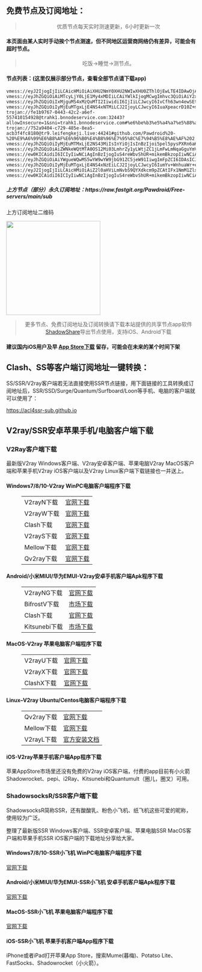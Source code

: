
<h2>免费节点及订阅地址：</h2>
<blockquote>
<p style="text-align: center;">优质节点每天实时测速更新，6小时更新一次</p>
</blockquote>
<h4>本页面由某人实时手动挨个节点测速，但不同地区运营商网络仍有差异，可能会有超时节点。</h4>
<blockquote>
<p style="text-align: center;">吃饭->睡觉->测节点。</p>
</blockquote>
<h4>节点列表：(这里仅展示部分节点，查看全部节点请下载app)</h4>

```vmess://eyJ2IjogIjIiLCAicHMiOiAiZ2l0aHViLmNvbS9QYXdkcm9pZCAtIFx1N2Y4ZVx1NTZmZE1pY3Jvc29mdFx1NjU3MFx1NjM2ZVx1NGUyZFx1NWZjMyAzIiwgImFkZCI6ICIyMC42LjE3OC45MSIsICJwb3J0IjogIjQzNjMyIiwgInR5cGUiOiAibm9uZSIsICJpZCI6ICIxZDI5NzhiYS0zMGJhLTRiNjQtODY5OS05YmE2YmEzY2Q0ZTgiLCAiYWlkIjogIjAiLCAibmV0IjogInRjcCIsICJwYXRoIjogIi9ueSIsICJob3N0IjogIjIwLjIwNS41Ny4xNzQiLCAidGxzIjogIiJ9
vmess://eyJ2IjogIjIiLCAicHMiOiAiXHU2NmY0XHU2NWIwXHU0ZThlOjEwLTE4IDAwOjAwIC1ieSBCdUxpbmsueHl6LSBcdTRlZTVcdTRlMGJcdTgyODJcdTcwYjlcdTRlMGRcdThiYTFcdTZkNDFcdTkxY2YiLCAiYWRkIjogIlx1NGY3Zlx1NzUyOFx1NTI0ZFx1OGJiMFx1NWY5N1x1NjZmNFx1NjViMFx1OGJhMlx1OTYwNSIsICJwb3J0IjogIjAiLCAiaWQiOiAiNmEzYmNjMDgtOWM3Ny00YzAyLTg0NGItNGE2OTRjNGYyZmVhIiwgImFpZCI6ICIwIiwgIm5ldCI6ICJ0Y3AiLCAidHlwZSI6ICJub25lIiwgImhvc3QiOiAiIiwgInBhdGgiOiAiIiwgInRscyI6ICIifQ==
vmess://eyJhZGQiOiAiMTcyLjY0LjE1My4xMDIiLCAiYWlkIjogMCwgImhvc3QiOiAiY2xhc2gyLnRydW1wMjAyMy51cyIsICJpZCI6ICJiZWQzZDg3Ni0yZDI2LTRkNGQtYjc4OS0zMDYzNDM4ZWU3NzQiLCAibmV0IjogIndzIiwgInBhdGgiOiAiL2Rvbmd0YWl3YW5nLmNvbSIsICJwb3J0IjogNDQzLCAicHMiOiAiZ2l0aHViLmNvbS9QYXdkcm9pZCAtIFx1N2Y4ZVx1NTZmZENsb3VkRmxhcmVcdTgyODJcdTcwYjkgNSIsICJ0bHMiOiAidGxzIiwgInR5cGUiOiAiYXV0byIsICJzZWN1cml0eSI6ICJhdXRvIiwgInNraXAtY2VydC12ZXJpZnkiOiB0cnVlLCAic25pIjogIiJ9
vmess://eyJhZGQiOiIxMjguMS4xMzQuMTI2IiwidiI6IjIiLCJwcyI6IvCfh63wn4ewSEtfMjEyIiwicG9ydCI6NjY2NiwiaWQiOiI3ZmIzYjU3MS1jZGE4LTQwZjYtYzllNi1kYjk3NjVlYThmYWEiLCJhaWQiOiIwIiwibmV0IjoidGNwIiwidHlwZSI6IiIsImhvc3QiOiIiLCJwYXRoIjoiLyIsInRscyI6IiJ9
vmess://eyJhZGQiOiIyMjEuMTgxLjE4NS4xNTMiLCJ2IjoyLCJwcyI6IuaXpeacrD10Z+mikemBkzoyPTIiLCJwb3J0IjoiOTAzMiIsImlkIjoiMmNjMTUzMjYtY2QwZi0zNGRhLWJiZmItZjhjZGM5YjcxZWIyIiwiYWlkIjoiMCIsInNjeSI6ImF1dG8iLCJuZXQiOiJ0Y3AiLCJ0eXBlIjoiIiwidGxzIjoiIn0=
trojan://fe1b9767-0443-42c2-a6ef-557410154928@trahk1.bnnodeservice.com:32443?allowInsecure=1&sni=trahk1.bnnodeservice.com#%e6%be%b3%e5%a4%a7%e5%88%a9%e4%ba%9a(TG%e9%a2%91%e9%81%93%3a%40kxswa)
trojan://752a9404-c729-485e-8ea5-acb3f4fc8180@tr9.leifengkeji.live:44241#github.com/Pawdroid%20-%20%E9%A6%99%E6%B8%AF%E6%96%B0%E4%B8%96%E7%95%8C%E7%94%B5%E8%AE%AF%202
vmess://eyJhZGQiOiIyMjEuMTMxLjE2NS43MiIsInYiOjIsInBzIjoi5pel5pysPXRn6aKR6YGTOjI9OSIsInBvcnQiOiI5MDMyIiwiaWQiOiIyY2MxNTMyNi1jZDBmLTM0ZGEtYmJmYi1mOGNkYzliNzFlYjIiLCJhaWQiOiIwIiwic2N5IjoiYXV0byIsIm5ldCI6InRjcCIsInR5cGUiOiIiLCJ0bHMiOiIifQ==
vmess://eyJhZGQiOiAiZWNkeWQtMTA0OS12Mi03LmhrZy1yLWtjZC1jLmFwLmNqaGguYmVhdXR5IiwgImFpZCI6ICIwIiwgImhvc3QiOiAiczMuY2poaC5iZWF1dHkiLCAiaWQiOiAiY2FhYzYyODUtNTExYy00YTA3LWI2ZGItZWRmYmRjZmUzODg5IiwgIm5ldCI6ICJ3cyIsICJwYXRoIjogIi9qZTV4M3BCTjF2ZXozTlF1ZE5rQiIsICJwb3J0IjogIjI5OTM4IiwgInBzIjogInYyY3Jvc3MuY29tIC0gXHU2ZDU5XHU2YzVmXHU3NzAxXHU1M2YwXHU1ZGRlXHU1ZTAyXHU3OWZiXHU1MmE4IDM0IiwgInNlY3VyaXR5IjogImF1dG8iLCAidGxzIjogInRscyIsICJ0eXBlIjogIm5vbmUiLCAidXJsX2dyb3VwIjogInQubWUvcmlwYW9qaWVkaWFuIiwgInYiOiAiMiJ9
vmess://ew0KICAidiI6ICIyIiwNCiAgInBzIjogIuS4reWbvShUR+mikemBkzopIiwNCiAgImFkZCI6ICIyMjEuMTgxLjE4NS4xNTMiLA0KICAicG9ydCI6ICI5MDQxIiwNCiAgImlkIjogIjJjYzE1MzI2LWNkMGYtMzRkYS1iYmZiLWY4Y2RjOWI3MWViMiIsDQogICJhaWQiOiAiMCIsDQogICJzY3kiOiAiYXV0byIsDQogICJuZXQiOiAidGNwIiwNCiAgInR5cGUiOiAibm9uZSIsDQogICJob3N0IjogIiIsDQogICJwYXRoIjogIiIsDQogICJ0bHMiOiAiIiwNCiAgInNuaSI6ICIiDQp9
vmess://eyJhZGQiOiAiYWgueWQwMS5wYW9wYW9jbG91ZC5jeW91IiwgImFpZCI6IDAsICJob3N0IjogInBhb3Bhby52Mi51czA1LnBhb3Bhb2Nsb3VkLmN5b3UiLCAiaWQiOiAiZDhjNWI0ODYtODRiYi0zODg3LWExZDktMDc0NTVlYTYwOGYyIiwgIm5ldCI6ICJ3cyIsICJwYXRoIjogIi92MnJheSIsICJwb3J0IjogMTAwMjUsICJwcyI6ICJ2MmNyb3NzLmNvbSAtIFx1OTk5OVx1NmUyZk1pY3Jvc29mdFx1NjU3MFx1NjM2ZVx1NGUyZFx1NWZjMyAyNiIsICJ0bHMiOiAidGxzIiwgInR5cGUiOiAiYXV0byIsICJzZWN1cml0eSI6ICJhdXRvIiwgInNraXAtY2VydC12ZXJpZnkiOiB0cnVlLCAic25pIjogIiJ9
vmess://eyJhZGQiOiIyMjEuMTgxLjE4NS4xNzEiLCJ2IjoyLCJwcyI6IumYv+WnhuaWr+eJueS4uT10Z+mikemBkzoyPTEzIiwicG9ydCI6IjExOTMzIiwiaWQiOiIyY2MxNTMyNi1jZDBmLTM0ZGEtYmJmYi1mOGNkYzliNzFlYjIiLCJhaWQiOiIwIiwic2N5IjoiYXV0byIsIm5ldCI6InRjcCIsInR5cGUiOiIiLCJ0bHMiOiIifQ==
vmess://eyJ2IjogIjIiLCAicHMiOiAiZ2l0aHViLmNvbS9QYXdkcm9pZCAtIFx1NmM1Zlx1ODJjZlx1NzcwMVx1NWJiZlx1OGZjMVx1NWUwMlx1NzlmYlx1NTJhOCAxMyIsICJhZGQiOiAiMjIxLjE4MS4xODUuMTcxIiwgInBvcnQiOiAiOTAyOSIsICJpZCI6ICIyY2MxNTMyNi1jZDBmLTM0ZGEtYmJmYi1mOGNkYzliNzFlYjIiLCAiYWlkIjogIjAiLCAic2N5IjogImF1dG8iLCAibmV0IjogInRjcCIsICJ0eXBlIjogIm5vbmUiLCAiaG9zdCI6ICIiLCAicGF0aCI6ICIiLCAidGxzIjogIiIsICJzbmkiOiAiIn0=
vmess://ew0KICAidiI6ICIyIiwNCiAgInBzIjogIuS4reWbvShUR+mikemBkzopIiwNCiAgImFkZCI6ICIyMjEuMTgxLjE4NS4xNzEiLA0KICAicG9ydCI6ICIxMTkyNiIsDQogICJpZCI6ICIyY2MxNTMyNi1jZDBmLTM0ZGEtYmJmYi1mOGNkYzliNzFlYjIiLA0KICAiYWlkIjogIjAiLA0KICAic2N5IjogImF1dG8iLA0KICAibmV0IjogInRjcCIsDQogICJ0eXBlIjogIm5vbmUiLA0KICAiaG9zdCI6ICIiLA0KICAicGF0aCI6ICIiLA0KICAidGxzIjogIiIsDQogICJzbmkiOiAiIg0KfQ==
```
<h5>上方节点（部分）永久订阅地址：https://raw.fastgit.org/Pawdroid/Free-servers/main/sub</h5>
<p>上方订阅地址二维码</p>
<img src='https://raw.fastgit.org/Pawdroid/Free-servers/main/sub.png' width=250 height=250>
<blockquote style='text-align: center;'>更多节点、免费订阅地址及订阅转换请下载本站提供的共享节点app软件<a href='https://shadowshare.v2cross.com'>ShadowShare</a>导出节点使用，支持iOS、Android下载</blockquote>
<h4>建议国内iOS用户及早 <a href='https://apps.apple.com/cn/app/shadowshare/id1612647259'>App Store下载</a> 留存，可能会在未来的某个时间下架</h4>

<div class="nv-content-wrap entry-content">
<h2>Clash、SS等客户端订阅地址一键转换：</h2>
<p>SS/SSR/V2ray客户端若无法直接使用SSR节点链接，用下面链接的工具转换成订阅地址后，SSR/SSD/Surge/Quantum/Surfboard/Loon等手机、电脑的客户端就可以使用了：</p>
<p><a href="https://acl4ssr-sub.github.io" target="_blank" rel="noreferrer noopener nofollow">https://acl4ssr-sub.github.io</a></p>
<h2>V2ray/SSR安卓苹果手机/电脑客户端下载</h2>
<h3>V2Ray客户端下载</h3>
<p>最新版V2ray Windows客户端、V2ray安卓客户端、苹果电脑V2ray MacOS客户端和苹果手机V2ray iOS客户端以及V2ray Linux客户端下载链接也一并送上。</p>
<h4>Windows7/8/10-<strong>V2ray WinPC电脑客户端</strong>程序下载</h4>
<figure class="wp-block-table alignwide is-style-stripes"><table><tbody><tr><td>V2rayN下载</td><td><a href="https://github.com/2dust/v2rayN/releases" target="_blank" rel="noreferrer noopener">官网下载</a></td></tr><tr><td>V2rayW下载</td><td><a href="https://github.com/Cenmrev/V2RayW/releases" target="_blank" rel="noreferrer noopener">官网下载</a></td></tr><tr><td>Clash下载</td><td><a href="https://github.com/Fndroid/clash_for_windows_pkg/releases" target="_blank" rel="noreferrer noopener">官网下载</a></td></tr><tr><td>V2rayS下载</td><td><a href="https://github.com/Shinlor/V2RayS/releases" target="_blank" rel="noreferrer noopener">官网下载</a></td></tr><tr><td>Mellow下载</td><td><a href="https://github.com/mellow-io/mellow/releases" target="_blank" rel="noreferrer noopener">官网下载</a></td></tr><tr><td>Qv2ray下载</td><td><a href="https://github.com/Qv2ray/Qv2ray" target="_blank" rel="noreferrer noopener">官网下载</a></td></tr></tbody></table></figure>
<h4><strong>Android/小米MIUI/华为EMUI-V2ray安卓手机客户端</strong>Apk程序下载</h4>
<figure class="wp-block-table alignwide is-style-stripes"><table><tbody><tr><td>V2rayNG下载</td><td><a href="https://github.com/2dust/v2rayNG/releases" target="_blank" rel="noreferrer noopener">官网下载</a></td></tr><tr><td>BifrostV下载</td><td><a rel="noreferrer noopener" href="https://www.appsapk.com/downloading/latest/com.github.dawndiy.bifrostv-0.6.8.apk" target="_blank">市场下载</a></td></tr><tr><td>Clash下载</td><td><a href="https://github.com/Kr328/ClashForAndroid/releases" target="_blank" rel="noreferrer noopener">官网下载</a></td></tr><tr><td>Kitsunebi下载</td><td><a rel="noreferrer noopener" href="https://apkpure.com/kitsunebi/fun.kitsunebi.kitsunebi4android" target="_blank">市场下载</a></td></tr></tbody></table></figure>
<h4><strong>MacOS-V2ray <strong>苹果电脑</strong>客户端</strong>程序下载</h4>
<figure class="wp-block-table alignwide is-style-stripes"><table><tbody><tr><td>V2rayU下载</td><td><a href="https://github.com/yanue/V2rayU/releases" target="_blank" rel="noreferrer noopener">官网下载</a></td></tr><tr><td>V2rayX下载</td><td><a href="https://github.com/Cenmrev/V2RayX/releases" target="_blank" rel="noreferrer noopener">官网下载</a></td></tr><tr><td>ClashX下载</td><td><a href="https://github.com/yichengchen/clashX/releases" target="_blank" rel="noreferrer noopener">官网下载</a></td></tr></tbody></table></figure>
<h4><strong>Linux</strong>–<strong>V2ray Ubuntu/Centos电脑客户端</strong>程序下载</h4>
<figure class="wp-block-table alignwide is-style-stripes"><table><tbody><tr><td>Qv2ray下载</td><td><a href="https://github.com/Qv2ray/Qv2ray" target="_blank" rel="noreferrer noopener">官网下载</a></td></tr><tr><td>Mellow下载</td><td><a href="https://github.com/mellow-io/mellow/releases" target="_blank" rel="noreferrer noopener">官网下载</a></td></tr><tr><td>V2rayL下载</td><td><a rel="noreferrer noopener" href="https://github.com/jiangxufeng/v2rayL" target="_blank">官方安装文档</a></td></tr></tbody></table></figure>
<h4>iOS-<strong>V2ray苹果<strong>手机客户端</strong>App程序</strong>下载</h4>
<p>苹果AppStore市场里还没有免费的V2ray iOS客户端，付费的app目前有小火箭Shadowrocket、pepi、i2Ray、Kitsunebi和Quantumult（圈儿，圈叉）可用。</p>
<h3>ShadowsocksR/SSR客户端下载</h3>
<p>ShadowsocksR简称SSR，还有酸酸乳、粉色小飞机、纸飞机这些可爱的昵称，使用较为广泛。</p>
<p>整理了最新版SSR Windows客户端、SSR安卓客户端、苹果电脑SSR MacOS客户端和苹果手机SSR iOS客户端的下载地址分享给大家。</p>
<h4><strong>Windows7/8/10-<strong>SSR小飞机 WinPC电脑客户端</strong>程序下载</strong></h4>
<p><a rel="noreferrer noopener" href="https://github.com/shadowsocksrr/shadowsocksr-csharp/releases" target="_blank">官网下载</a></p>
<h4><strong><strong>Android/小米MIUI/华为EMUI-SSR小飞机 安卓手机客户端</strong>Apk程序下载</strong></h4>
<p><a rel="noreferrer noopener" href="https://github.com/shadowsocksrr/shadowsocksr-android/releases" target="_blank">官网下载</a></p>
<h4><strong><strong>MacOS-SSR小飞机 苹果电脑客户端</strong>程序下载</strong></h4>
<p><a href="https://github.com/qinyuhang/ShadowsocksX-NG-R/releases" target="_blank" rel="noreferrer noopener">官网下载</a></p>
<h4><strong>iOS-<strong>SSR小飞机 苹果手机客户端App程序</strong></strong>下载</h4>
<p>iPhone或者iPad打开苹果App Store，搜索Mume(暮梅)、Potatso Lite、FastSocks、Shadowrocket（小火箭）。</p>
